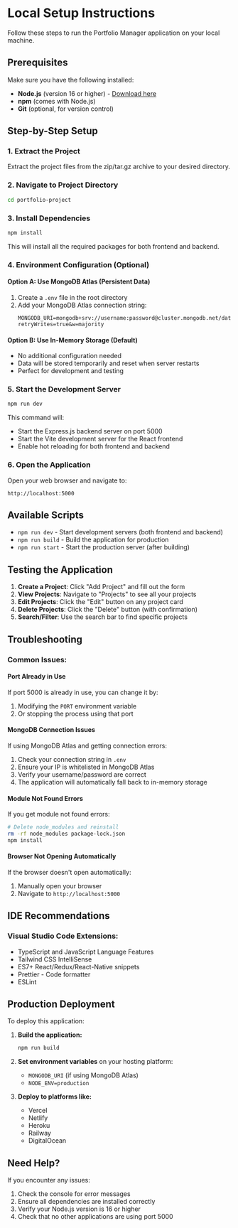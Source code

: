 # Local Setup Instructions

Follow these steps to run the Portfolio Manager application on your local machine.

## Prerequisites

Make sure you have the following installed:
- **Node.js** (version 16 or higher) - [Download here](https://nodejs.org/)
- **npm** (comes with Node.js)
- **Git** (optional, for version control)

## Step-by-Step Setup

### 1. Extract the Project
Extract the project files from the zip/tar.gz archive to your desired directory.

### 2. Navigate to Project Directory
```bash
cd portfolio-project
```

### 3. Install Dependencies
```bash
npm install
```
This will install all the required packages for both frontend and backend.

### 4. Environment Configuration (Optional)

#### Option A: Use MongoDB Atlas (Persistent Data)
1. Create a `.env` file in the root directory
2. Add your MongoDB Atlas connection string:
   ```
   MONGODB_URI=mongodb+srv://username:password@cluster.mongodb.net/database?retryWrites=true&w=majority
   ```

#### Option B: Use In-Memory Storage (Default)
- No additional configuration needed
- Data will be stored temporarily and reset when server restarts
- Perfect for development and testing

### 5. Start the Development Server
```bash
npm run dev
```

This command will:
- Start the Express.js backend server on port 5000
- Start the Vite development server for the React frontend
- Enable hot reloading for both frontend and backend

### 6. Open the Application
Open your web browser and navigate to:
```
http://localhost:5000
```

## Available Scripts

- `npm run dev` - Start development servers (both frontend and backend)
- `npm run build` - Build the application for production
- `npm run start` - Start the production server (after building)

## Testing the Application

1. **Create a Project**: Click "Add Project" and fill out the form
2. **View Projects**: Navigate to "Projects" to see all your projects
3. **Edit Projects**: Click the "Edit" button on any project card
4. **Delete Projects**: Click the "Delete" button (with confirmation)
5. **Search/Filter**: Use the search bar to find specific projects

## Troubleshooting

### Common Issues:

#### Port Already in Use
If port 5000 is already in use, you can change it by:
1. Modifying the `PORT` environment variable
2. Or stopping the process using that port

#### MongoDB Connection Issues
If using MongoDB Atlas and getting connection errors:
1. Check your connection string in `.env`
2. Ensure your IP is whitelisted in MongoDB Atlas
3. Verify your username/password are correct
4. The application will automatically fall back to in-memory storage

#### Module Not Found Errors
If you get module not found errors:
```bash
# Delete node_modules and reinstall
rm -rf node_modules package-lock.json
npm install
```

#### Browser Not Opening Automatically
If the browser doesn't open automatically:
1. Manually open your browser
2. Navigate to `http://localhost:5000`

## IDE Recommendations

### Visual Studio Code Extensions:
- TypeScript and JavaScript Language Features
- Tailwind CSS IntelliSense
- ES7+ React/Redux/React-Native snippets
- Prettier - Code formatter
- ESLint

## Production Deployment

To deploy this application:

1. **Build the application:**
   ```bash
   npm run build
   ```

2. **Set environment variables** on your hosting platform:
   - `MONGODB_URI` (if using MongoDB Atlas)
   - `NODE_ENV=production`

3. **Deploy to platforms like:**
   - Vercel
   - Netlify
   - Heroku
   - Railway
   - DigitalOcean

## Need Help?

If you encounter any issues:
1. Check the console for error messages
2. Ensure all dependencies are installed correctly
3. Verify your Node.js version is 16 or higher
4. Check that no other applications are using port 5000